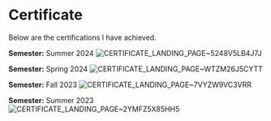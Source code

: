 
# Certificate

Below are the certifications I have achieved.

**Semester:** Summer 2024
![CERTIFICATE_LANDING_PAGE~5248V5LB4J7J](https://github.com/user-attachments/assets/6261a065-9446-4b21-8195-9798b7ce0eaf)

**Semester:** Spring 2024
![CERTIFICATE_LANDING_PAGE~WTZM26J5CYTT](https://github.com/user-attachments/assets/ac2df9ec-735d-485a-9596-78acb53f5e76)

**Semester:** Fall 2023
![CERTIFICATE_LANDING_PAGE~7VYZW9VC3VRR](https://github.com/user-attachments/assets/567ef800-3bc8-4ad7-8bd9-1cf97c5e4a28)

**Semester:** Summer 2023
![CERTIFICATE_LANDING_PAGE~2YMFZ5X85HH5](https://github.com/user-attachments/assets/c5a5bb40-e6a1-43af-90d3-e1c9da3330e7)